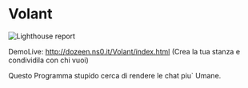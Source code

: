 # Volant
<img src="https://raw.githubusercontent.com/frjo/hugo-theme-zen/main/images/lighthouse_report.png" alt="Lighthouse report" style="max-width:100%;">

DemoLive: <http://dozeen.ns0.it/Volant/index.html> (Crea la tua stanza e condividila con chi vuoi)

Questo Programma stupido cerca di rendere le chat piu` Umane.

<!-- Per la sicurezza dei messaggi 
     Aggiungete questa riga nel vostro file di configurazione Apache2 del vostro sito ( 000-default.conf )

ErrorDocument 404 http://dozeen.ns0.it/Volant/404.html

-->
